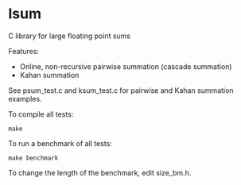 # lsum
C library for large floating point sums

Features:
* Online, non-recursive pairwise summation (cascade summation)
* Kahan summation

See psum_test.c and ksum_test.c for pairwise and Kahan summation examples.

To compile all tests:

```
make
```

To run a benchmark of all tests:

```
make benchmark
```

To change the length of the benchmark, edit size_bm.h.
